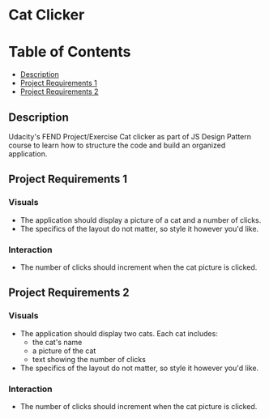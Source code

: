 Cat Clicker
===============================

# Table of Contents

* [Description](#description)
* [Project Requirements 1](#project-requirements-1)
* [Project Requirements 2](#project-requirements-2)

## Description
Udacity's FEND Project/Exercise Cat clicker as part of JS Design Pattern course to learn how to structure the code and build an organized application.

## Project Requirements 1

### Visuals
- The application should display a picture of a cat and a number of clicks.
- The specifics of the layout do not matter, so style it however you'd like.

### Interaction
- The number of clicks should increment when the cat picture is clicked.

## Project Requirements 2

### Visuals
- The application should display two cats. Each cat includes:
	- the cat's name
	- a picture of the cat
	- text showing the number of clicks
- The specifics of the layout do not matter, so style it however you'd like.

### Interaction
- The number of clicks should increment when the cat picture is clicked.
